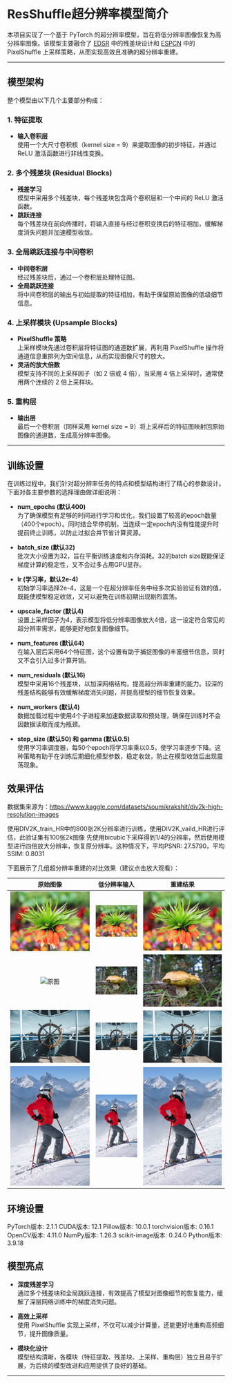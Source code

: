 # ResShuffle超分辨率模型简介

本项目实现了一个基于 PyTorch 的超分辨率模型，旨在将低分辨率图像恢复为高分辨率图像。该模型主要融合了 [EDSR](https://arxiv.org/abs/1707.02921) 中的残差块设计和 [ESPCN](https://arxiv.org/abs/1609.05158) 中的 PixelShuffle 上采样策略，从而实现高效且准确的超分辨率重建。

---

## 模型架构

整个模型由以下几个主要部分构成：

### 1. 特征提取
- **输入卷积层**  
  使用一个大尺寸卷积核（kernel size = 9）来提取图像的初步特征，并通过 ReLU 激活函数进行非线性变换。

### 2. 多个残差块 (Residual Blocks)
- **残差学习**  
  模型中采用多个残差块，每个残差块包含两个卷积层和一个中间的 ReLU 激活函数。  
- **跳跃连接**  
  每个残差块在前向传播时，将输入直接与经过卷积变换后的特征相加，缓解梯度消失问题并加速模型收敛。

### 3. 全局跳跃连接与中间卷积
- **中间卷积层**  
  经过残差块后，通过一个卷积层处理特征图。  
- **全局跳跃连接**  
  将中间卷积层的输出与初始提取的特征相加，有助于保留原始图像的低级细节信息。

### 4. 上采样模块 (Upsample Blocks)
- **PixelShuffle 策略**  
  上采样模块先通过卷积层将特征图的通道数扩展，再利用 PixelShuffle 操作将通道信息重排列为空间信息，从而实现图像尺寸的放大。  
- **灵活的放大倍数**  
  模型支持不同的上采样因子（如 2 倍或 4 倍），当采用 4 倍上采样时，通常使用两个连续的 2 倍上采样块。

### 5. 重构层
- **输出层**  
  最后一个卷积层（同样采用 kernel size = 9）将上采样后的特征图映射回原始图像的通道数，生成高分辨率图像。

---
## 训练设置
在训练过程中，我们针对超分辨率任务的特点和模型结构进行了精心的参数设计。下面对各主要参数的选择理由做详细说明：

- **num_epochs (默认400)**  
  为了确保模型有足够的时间进行学习和优化，我们设置了较高的epoch数量（400个epoch）。同时结合早停机制，当连续一定epoch内没有性能提升时提前终止训练，以防止过拟合并节省计算资源。

- **batch_size (默认32)**  
  批次大小设置为32，旨在平衡训练速度和内存消耗。32的batch size既能保证梯度计算的稳定性，又不会过多占用GPU显存。

- **lr (学习率，默认2e-4)**  
  初始学习率选择2e-4，这是一个在超分辨率任务中经多次实验验证有效的值，既能使模型稳定收敛，又可以避免在训练初期出现剧烈震荡。

- **upscale_factor (默认4)**  
  设置上采样因子为4，表示模型将低分辨率图像放大4倍，这一设定符合常见的超分辨率需求，能够更好地恢复图像细节。

- **num_features (默认64)**  
  在输入层后采用64个特征图，这个设置有助于捕捉图像的丰富细节信息，同时又不会引入过多计算开销。

- **num_residuals (默认16)**  
  模型中采用16个残差块，以加深网络结构，提高超分辨率重建的能力。较深的残差结构能够有效缓解梯度消失问题，并提高模型的细节恢复效果。

- **num_workers (默认4)**  
  数据加载过程中使用4个子进程来加速数据读取和预处理，确保在训练时不会因数据读取而成为瓶颈。

- **step_size (默认50) 和 gamma (默认0.5)**  
  使用学习率调度器，每50个epoch将学习率乘以0.5，使学习率逐步下降。这种策略有助于在训练后期细化模型参数，稳定收敛，防止在模型收敛后出现震荡现象。

## 效果评估
数据集来源为：https://www.kaggle.com/datasets/soumikrakshit/div2k-high-resolution-images

使用DIV2K_train_HR中的800张2K分辨率进行训练，使用DIV2K_vaild_HR进行评估，此验证集有100张2k图像
先使用bicubic下采样得到1/4的分辨率，然后使用模型进行四倍放大分辨率，恢复原分辨率。这种情况下，平均PSNR: 27.5790，平均SSIM: 0.8031

下面展示了几组超分辨率重建的对比效果（建议点击放大观看）：

| 原始图像 | 低分辨率输入 | 重建结果 |
|:---:|:---:|:---:|
| ![原图](/show/0803.png) | ![低分辨率](/show/0803_lr.png) | ![重建结果](/show/0803_SR.png) |
| ![原图](/show/0815.png) | ![低分辨率](/show/0815_lr.png) | ![重建结果](/show/0815_SR.png) |
| ![原图](/show/0824.png) | ![低分辨率](/show/0824_lr.png) | ![重建结果](/show/0824_SR.png) |
| ![原图](/show/0894.png) | ![低分辨率](/show/0894_lr.png) | ![重建结果](/show/0894_SR.png) |

## 环境设置

PyTorch版本: 2.1.1
CUDA版本: 12.1
Pillow版本: 10.0.1
torchvision版本: 0.16.1
OpenCV版本: 4.11.0
NumPy版本: 1.26.3
scikit-image版本: 0.24.0
Python版本: 3.9.18

## 模型亮点

- **深度残差学习**  
  通过多个残差块和全局跳跃连接，有效提高了模型对图像细节的恢复能力，缓解了深层网络训练中的梯度消失问题。

- **高效上采样**  
  使用 PixelShuffle 实现上采样，不仅可以减少计算量，还能更好地重构高频细节，提升图像质量。

- **模块化设计**  
  模型结构清晰，各模块（特征提取、残差块、上采样、重构层）独立且易于扩展，为后续的模型改进和应用提供了良好的基础。

---

